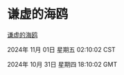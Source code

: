 # 谦虚的海鸥
[谦虚的海鸥](http://219.139.197.74:56308/qxdho/course/base/hotlink/index.php)

2024年 11月 01日 星期五 02:10:02 CST

2024年 10月 31日 星期四 18:10:02 GMT
